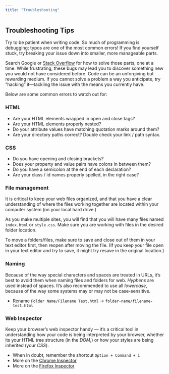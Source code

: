 ```yaml
---
title: "Troubleshooting"
---
```


## Troubleshooting Tips
Try to be patient when writing code. So much of programming is debugging; typos are one of the most common errors! If you find yourself stuck, try breaking your issue down into smaller, more manageable parts. 

Search Google or [Stack Overflow](http://stackoverflow.com) for how to solve those parts, one at a time. While frustrating, these bugs may lead you to discover something new you would not have considered before. Code can be an unforgiving but rewarding medium. If you cannot solve a problem a way you anticipate, try “hacking” it—tackling the issue with the means you currently have.

Below are some common errors to watch out for:

### HTML
* Are your HTML elements wrapped in open and close tags?
* Are your HTML elements properly nested?
* Do your attribute values have matching quotation marks around them?
* Are your directory paths correct? Double check your link / path syntax.

### CSS
* Do you have opening and closing brackets?
* Does your property and value pairs have colons in between them?
* Do you have a semicolon at the end of each declaration?
* Are your class / id names properly spelled, in the right case?

### File management
It is critical to keep your web files organized, and that you have a clear understanding of where the files working together are located within your computer system (on your local hard drive.) 

As you make multiple sites, you will find that you will have many files named `index.html` or `style.css`. Make sure you are working with files in the desired folder location. 

To move a folders/files, make sure to save and close out of them in your text editor first, then reopen after moving the file. (If you keep your file open in your text editor and try to save, it might try resave in the original location.)

### Naming
Because of the way special characters and spaces are treated in URLs, it’s best to avoid them when naming files and folders for web. *Hyphens* are used instead of spaces. It’s also recommended to use all *lowercase*, because of the way some systems may or may not be case-sensitive. 
* Rename `Folder Name/Filename Test.html` → `folder-name/filename-test.html`

### Web Inspector
Keep your browser’s web inspector handy — it’s a critical tool in understanding how your code is being interpreted by your browser, whether its your HTML tree structure (in the *DOM*,) or how your styles are being inherited (your *CSS*). 

* When in doubt, remember the shortcut `Option + Command + i`
* More on the [Chrome Inspector](https://developer.chrome.com/docs/devtools/dom/)
* More on the [Firefox Inspector](https://developer.mozilla.org/en-US/docs/Tools/Page_Inspector)

